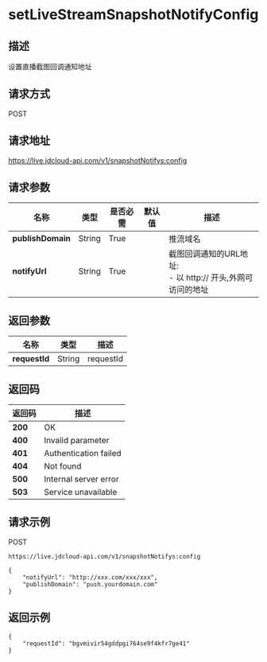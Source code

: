 # setLiveStreamSnapshotNotifyConfig


## 描述
设置直播截图回调通知地址


## 请求方式
POST

## 请求地址
https://live.jdcloud-api.com/v1/snapshotNotifys:config


## 请求参数
|名称|类型|是否必需|默认值|描述|
|---|---|---|---|---|
|**publishDomain**|String|True| |推流域名|
|**notifyUrl**|String|True| |截图回调通知的URL地址:<br>- 以 http:// 开头,外网可访问的地址<br>|


## 返回参数
|名称|类型|描述|
|---|---|---|
|**requestId**|String|requestId|


## 返回码
|返回码|描述|
|---|---|
|**200**|OK|
|**400**|Invalid parameter|
|**401**|Authentication failed|
|**404**|Not found|
|**500**|Internal server error|
|**503**|Service unavailable|

## 请求示例
POST
```
https://live.jdcloud-api.com/v1/snapshotNotifys:config
```

```
{
    "notifyUrl": "http://xxx.com/xxx/xxx", 
    "publishDomain": "push.yourdomain.com"
}
```

## 返回示例
```
{
    "requestId": "bgvmivir54gddpgi764se9f4kfr7ge41"
}
```
